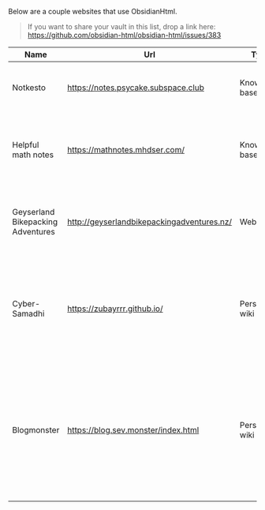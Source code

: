 Below are a couple websites that use ObsidianHtml. 

> If you want to share your vault in this list, drop a link here: https://github.com/obsidian-html/obsidian-html/issues/383

| Name | Url | Type | Description |
| -- | -- | -- | -- |
| Notkesto | https://notes.psycake.subspace.club | Knowlegde base | Personal collection of notes. Mostly geared toward mathematics. |
| Helpful math notes | https://mathnotes.mhdser.com/ | Knowlegde base | A collection of helpful notes and info on key topics within undergraduate math courses.|
| Geyserland Bikepacking Adventures | http://geyserlandbikepackingadventures.nz/ | Website | Geyserland Bikepacking Adventures promotes bikepacking in the Rotorua region |
| Cyber-Samadhi | https://zubayrrr.github.io/ | Personal wiki | This is [my](https://zubayrrr.github.io/archive/about.html) \[zubayrrr's\] personal wiki, a commonplace book, a [digital garden](https://zubayrrr.github.io/archive/Digital%20Garden.html), a [Second Brain](https://zubayrrr.github.io/archive/Second%20Brain.html); notes by me, for me. |
| Blogmonster | https://blog.sev.monster/index.html | Personal wiki | This blog is an attempt to clean up and publish some of my more complete [musings](https://blog.sev.monster/obs.html/tags/musing/index.html) into a format that might be interesting or helpful to someone—perhaps future me. |










